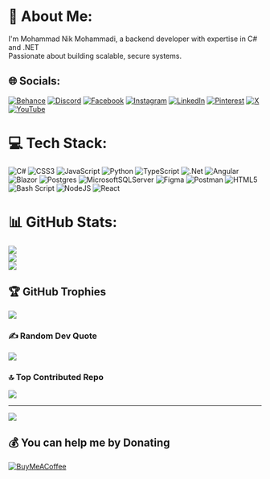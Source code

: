 # 💫 About Me:
I'm Mohammad Nik Mohammadi, a backend developer with expertise in C# and .NET <br>
Passionate about building scalable, secure systems.

## 🌐 Socials:
[![Behance](https://img.shields.io/badge/Behance-1769ff?logo=behance&logoColor=white)](https://behance.net/MNikMohammadi) [![Discord](https://img.shields.io/badge/Discord-%237289DA.svg?logo=discord&logoColor=white)](https://discord.gg/MNikMohammadi) [![Facebook](https://img.shields.io/badge/Facebook-%231877F2.svg?logo=Facebook&logoColor=white)](https://facebook.com/MNikMohammadi) [![Instagram](https://img.shields.io/badge/Instagram-%23E4405F.svg?logo=Instagram&logoColor=white)](https://instagram.com/MNikMohammadi) [![LinkedIn](https://img.shields.io/badge/LinkedIn-%230077B5.svg?logo=linkedin&logoColor=white)](https://linkedin.com/in/MNikMohammadi) [![Pinterest](https://img.shields.io/badge/Pinterest-%23E60023.svg?logo=Pinterest&logoColor=white)](https://pinterest.com/MNikMohammadi) [![X](https://img.shields.io/badge/X-black.svg?logo=X&logoColor=white)](https://x.com/MNikMohammadi) [![YouTube](https://img.shields.io/badge/YouTube-%23FF0000.svg?logo=YouTube&logoColor=white)](https://youtube.com/@MNikMohammadi) 

# 💻 Tech Stack:
![C#](https://img.shields.io/badge/c%23-%23239120.svg?style=for-the-badge&logo=csharp&logoColor=white) ![CSS3](https://img.shields.io/badge/css3-%231572B6.svg?style=for-the-badge&logo=css3&logoColor=white) ![JavaScript](https://img.shields.io/badge/javascript-%23323330.svg?style=for-the-badge&logo=javascript&logoColor=%23F7DF1E) ![Python](https://img.shields.io/badge/python-3670A0?style=for-the-badge&logo=python&logoColor=ffdd54) ![TypeScript](https://img.shields.io/badge/typescript-%23007ACC.svg?style=for-the-badge&logo=typescript&logoColor=white) ![.Net](https://img.shields.io/badge/.NET-5C2D91?style=for-the-badge&logo=.net&logoColor=white) ![Angular](https://img.shields.io/badge/angular-%23DD0031.svg?style=for-the-badge&logo=angular&logoColor=white) ![Blazor](https://img.shields.io/badge/blazor-%235C2D91.svg?style=for-the-badge&logo=blazor&logoColor=white) ![Postgres](https://img.shields.io/badge/postgres-%23316192.svg?style=for-the-badge&logo=postgresql&logoColor=white) ![MicrosoftSQLServer](https://img.shields.io/badge/Microsoft%20SQL%20Server-CC2927?style=for-the-badge&logo=microsoft%20sql%20server&logoColor=white) ![Figma](https://img.shields.io/badge/figma-%23F24E1E.svg?style=for-the-badge&logo=figma&logoColor=white) ![Postman](https://img.shields.io/badge/Postman-FF6C37?style=for-the-badge&logo=postman&logoColor=white) ![HTML5](https://img.shields.io/badge/html5-%23E34F26.svg?style=for-the-badge&logo=html5&logoColor=white) ![Bash Script](https://img.shields.io/badge/bash_script-%23121011.svg?style=for-the-badge&logo=gnu-bash&logoColor=white) ![NodeJS](https://img.shields.io/badge/node.js-6DA55F?style=for-the-badge&logo=node.js&logoColor=white) ![React](https://img.shields.io/badge/react-%2320232a.svg?style=for-the-badge&logo=react&logoColor=%2361DAFB)
# 📊 GitHub Stats:
![](https://github-readme-stats.vercel.app/api?username=MNIKMOHAMMADI&theme=dark&hide_border=false&include_all_commits=true&count_private=false)<br/>
![](https://github-readme-streak-stats.herokuapp.com/?user=MNIKMOHAMMADI&theme=dark&hide_border=false)<br/>
![](https://github-readme-stats.vercel.app/api/top-langs/?username=MNIKMOHAMMADI&theme=dark&hide_border=false&include_all_commits=true&count_private=false&layout=compact)

## 🏆 GitHub Trophies
![](https://github-profile-trophy.vercel.app/?username=MNIKMOHAMMADI&theme=gruvbox_light&no-frame=false&no-bg=true&margin-w=4)

### ✍️ Random Dev Quote
![](https://quotes-github-readme.vercel.app/api?type=horizontal&theme=radical)

### 🔝 Top Contributed Repo
![](https://github-contributor-stats.vercel.app/api?username=MNIKMOHAMMADI&limit=5&theme=dark&combine_all_yearly_contributions=true)

---
[![](https://visitcount.itsvg.in/api?id=MNIKMOHAMMADI&icon=0&color=0)](https://visitcount.itsvg.in)

  ## 💰 You can help me by Donating
  [![BuyMeACoffee](https://img.shields.io/badge/Buy%20Me%20a%20Coffee-ffdd00?style=for-the-badge&logo=buy-me-a-coffee&logoColor=black)](https://buymeacoffee.com/MNikMohammadi) 

  
<!-- Proudly created with GPRM ( https://gprm.itsvg.in ) -->
